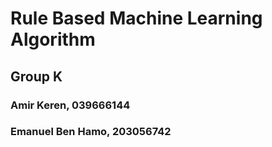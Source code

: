 # Rule Based Machine Learning Algorithm

## Group K

### Amir Keren, 039666144
### Emanuel Ben Hamo, 203056742
